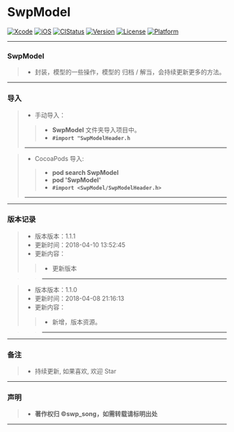 # SwpModel

[![Xcode](https://img.shields.io/badge/Xcode-9.3-25B1F6.svg)](https://developer.apple.com/xcode)
[![iOS](https://img.shields.io/badge/iOS-8.0+-1C75AF.svg)](https://developer.apple.com/xcode)
[![CIStatus](http://img.shields.io/travis/swp-song/SwpModel.svg?style=flat)](https://travis-ci.org/swp-song/SwpModel)
[![Version](https://img.shields.io/cocoapods/v/SwpModel.svg?style=flat)](http://cocoapods.org/pods/SwpModel)
[![License](https://img.shields.io/cocoapods/l/SwpModel.svg?style=flat)](http://cocoapods.org/pods/SwpModel)
[![Platform](https://img.shields.io/cocoapods/p/SwpModel.svg?style=flat)](http://cocoapods.org/pods/SwpModel)

-------


### SwpModel

> * 封装，模型的一些操作，模型的 归档 / 解当，会持续更新更多的方法。

-------

### 导入

> * 手动导入：
>
>> * **SwpModel** 文件夹导入项目中。
>> * **`#import "SwpModelHeader.h`**
>>
> -------

> * CocoaPods 导入:
>
>> * **pod search SwpModel**
>> * **pod 'SwpModel'**
>> * **`#import <SwpModel/SwpModelHeader.h>`**
>>
> -------

-------


### 版本记录

> * 版本版本：1.1.1
> * 更新时间：2018-04-10 13:52:45
> * 更新内容：
>>  * 更新版本

>>  -------

> * 版本版本：1.1.0
> * 更新时间：2018-04-08 21:16:13
> * 更新内容：
>>  *  新增，版本资源。

>>  -------

-------

### 备注

> * 持续更新, 如果喜欢, 欢迎 Star

-------

### 声明

 > * **著作权归 ©swp_song，如需转载请标明出处**

-------


